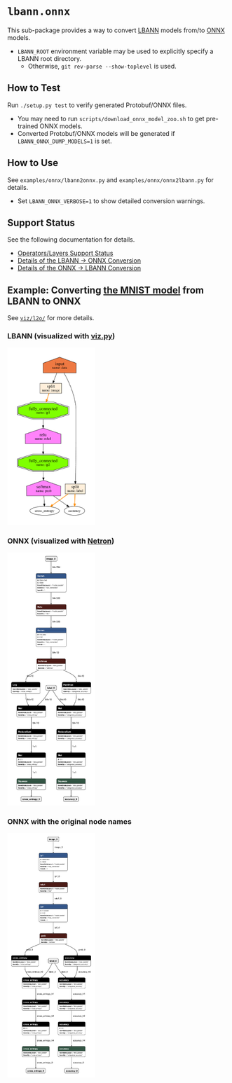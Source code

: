 # `lbann.onnx`
This sub-package provides a way to convert [LBANN](https://github.com/LLNL/lbann) models from/to [ONNX](https://github.com/onnx/onnx) models.
* `LBANN_ROOT` environment variable may be used to explicitly specify a LBANN root directory.
   * Otherwise, `git rev-parse --show-toplevel` is used.

## How to Test
Run `./setup.py test` to verify generated Protobuf/ONNX files.
* You may need to run `scripts/download_onnx_model_zoo.sh` to get pre-trained ONNX models.
* Converted Protobuf/ONNX models will be generated if `LBANN_ONNX_DUMP_MODELS=1` is set.

## How to Use
See `examples/onnx/lbann2onnx.py` and `examples/onnx/onnx2lbann.py` for details.
* Set `LBANN_ONNX_VERBOSE=1` to show detailed conversion warnings.

## Support Status
See the following documentation for details.
* [Operators/Layers Support Status](support_status.md)
* [Details of the LBANN -> ONNX Conversion](l2o.md)
* [Details of the ONNX -> LBANN Conversion](o2l.md)

## Example: Converting [the MNIST model](/model_zoo/models/simple_mnist/model_mnist_simple_1.prototext) from LBANN to ONNX
See [`viz/l2o/`](viz/l2o/) for more details.

### LBANN (visualized with [viz.py](/viz/viz.py))
<img src="viz/l2o/mnist/mnist_lbann.png" width="200" />

### ONNX (visualized with [Netron](https://github.com/lutzroeder/netron))
<img src="viz/l2o/mnist/mnist_onnx_netron.png" width="200" />

### ONNX with the original node names
<img src="viz/l2o/mnist/mnist_onnx_netron_name.png" width="200" />
